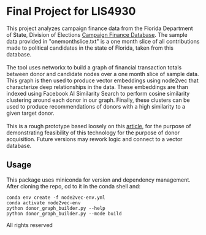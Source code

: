 # Final Project for LIS4930
This project analyzes campaign finance data from the Florida Department of State, Division of Elections [Campaign Finance Database](https://dos.elections.myflorida.com/campaign-finance/contributions/). The sample data provided in "onemonthslice.txt" is a one month slice of all contributions made to political candidates in the state of Florida, taken from this database.
<br />
<br />
The tool uses networkx to build a graph of financial transaction totals between donor and candidate nodes over a one month slice of sample data. This graph is then used to produce vector embeddings using node2vec that characterize deep relationships in the data. These embeddings are than indexed using Facebook AI Similarity Search to perform cosine similarity clustering around each donor in our graph. Finally, these clusters can be used to produce recommendations of donors with a high similarity to a given target donor.
<br />
<br />
This is a rough prototype based loosely on this [article](https://medium.com/p/cd6d0fc22eb4), for the purpose of demonstrating feasibility of this technology for the purpose of donor acquisition. Future versions may rework logic and connect to a vector database.

## Usage
This package uses miniconda for version and dependency management. After cloning the repo, cd to it in the conda shell and:
```
conda env create -f node2vec-env.yml
conda activate node2vec-env
python donor_graph_builder.py --help
python donor_graph_builder.py --mode build
```
All rights reserved